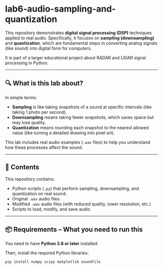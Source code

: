 # lab6-audio-sampling-and-quantization

This repository demonstrates **digital signal processing (DSP)** techniques applied to real audio. Specifically, it focuses on **sampling (downsampling)** and **quantization**, which are fundamental steps in converting analog signals (like sound) into digital form for computers.

It is part of a larger educational project about RADAR and LIDAR signal processing in Python.

---

## 🔍 What is this lab about?

In simple terms:

- **Sampling** is like taking snapshots of a sound at specific intervals (like taking 1 photo per second).
- **Downsampling** means taking fewer snapshots, which saves space but may lose quality.
- **Quantization** means rounding each snapshot to the nearest allowed value (like turning a detailed drawing into pixel art).

This lab includes real audio examples (`.wav` files) to help you understand how these processes affect the sound.

---

## 📁 Contents

This repository contains:

- Python scripts (`.py`) that perform sampling, downsampling, and quantization on real sound.
- Original `.wav` audio files.
- Modified `.wav` audio files (with reduced quality, lower resolution, etc.)
- Scripts to load, modify, and save audio.

---

## 📦 Requirements – What you need to run this

You need to have **Python 3.8 or later** installed.

Then, install the required Python libraries:

```bash
pip install numpy scipy matplotlib soundfile
